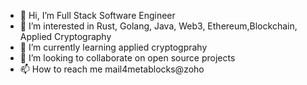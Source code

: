 - 👋 Hi, I’m Full Stack Software Engineer 
- 👀 I’m interested in Rust, Golang, Java, Web3, Ethereum,Blockchain, Applied Cryptography
- 🌱 I’m currently learning applied cryptogprahy
- 💞️ I’m looking to collaborate on open source projects
- 📫 How to reach me mail4metablocks@zoho

<!---
mail4metablocks/mail4metablocks is a ✨ special ✨ repository because its `README.md` (this file) appears on your GitHub profile.
You can click the Preview link to take a look at your changes.
--->
